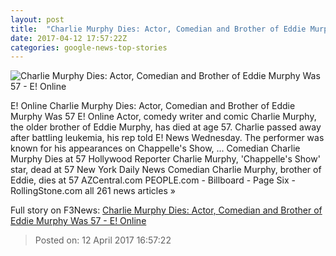 ```yaml
---
layout: post
title:  "Charlie Murphy Dies: Actor, Comedian and Brother of Eddie Murphy Was 57 - E! Online"
date: 2017-04-12 17:57:22Z
categories: google-news-top-stories
---
```


![Charlie Murphy Dies: Actor, Comedian and Brother of Eddie Murphy Was 57 - E! Online](http://akns-images.eonline.com/eol_images/Entire_Site/2017312/rs_600x600-170412101333-600-charlie-murphy-rip.jpg?downsize=450:*&crop=450:350;left,top)

E! Online Charlie Murphy Dies: Actor, Comedian and Brother of Eddie Murphy Was 57 E! Online Actor, comedy writer and comic Charlie Murphy, the older brother of Eddie Murphy, has died at age 57. Charlie passed away after battling leukemia, his rep told E! News Wednesday. The performer was known for his appearances on Chappelle's Show, ... Comedian Charlie Murphy Dies at 57 Hollywood Reporter Charlie Murphy, 'Chappelle's Show' star, dead at 57 New York Daily News Comedian Charlie Murphy, brother of Eddie, dies at 57 AZCentral.com PEOPLE.com - Billboard - Page Six - RollingStone.com all 261 news articles »


Full story on F3News: [Charlie Murphy Dies: Actor, Comedian and Brother of Eddie Murphy Was 57 - E! Online](http://www.f3nws.com/n/zQSAfE)

> Posted on: 12 April 2017 16:57:22
